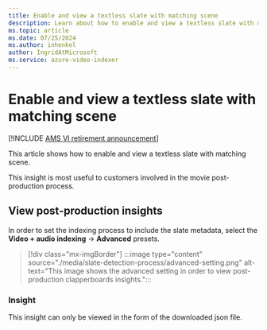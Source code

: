 ```yaml
---
title: Enable and view a textless slate with matching scene
description: Learn about how to enable and view a textless slate with matching scene.
ms.topic: article
ms.date: 07/25/2024
ms.author: inhenkel
author: IngridAtMicrosoft
ms.service: azure-video-indexer
---
```


# Enable and view a textless slate with matching scene

[!INCLUDE [AMS VI retirement announcement](./includes/important-ams-retirement-abbreviated.md)]

This article shows how to enable and view  a textless slate with matching scene.

This insight is most useful to customers involved in the movie post-production process.

## View post-production insights

In order to set the indexing process to include the slate metadata, select the **Video + audio indexing** -> **Advanced** presets.

> [!div class="mx-imgBorder"]
> :::image type="content" source="./media/slate-detection-process/advanced-setting.png" alt-text="This image shows the advanced setting in order to view post-production clapperboards insights.":::

### Insight

This insight can only be viewed in the form of the downloaded json file.
